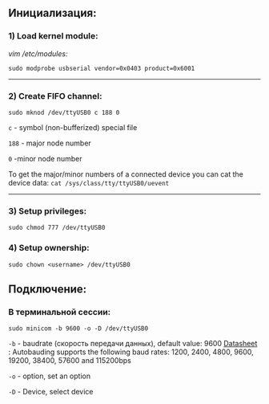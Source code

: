 ## Инициализация:

### 1) Load kernel module:
*vim /etc/modules:*
```
sudo modprobe usbserial vendor=0x0403 product=0x6001
```
---
### 2) Create FIFO channel:
`sudo mknod /dev/ttyUSB0 c 188 0`

`c` - symbol (non-bufferized) special file

`188` - major node number

`0` -minor  node number

To get the major/minor numbers of a connected device you can cat the device data:
`cat /sys/class/tty/ttyUSB0/uevent`

---
###  3) Setup privileges:
`sudo chmod 777 /dev/ttyUSB0`
### 4) Setup ownership:
`sudo chown <username> /dev/ttyUSB0`

## Подключение:

### В терминальной сессии:
`sudo minicom -b 9600 -o -D /dev/ttyUSB0`

`-b` - baudrate (скорость передачи данных), default value: 9600
 [Datasheet](obsidian://open?vault=Mass%20storage&file=PAYWHALE%2FMicrosoft%20Word%20-%20SIM800C_Hardware_Design_V1.02-150427.doc%20-%20SIM800C_Hardware_Design_V1.02.pdf) : Autobauding supports the following baud rates: 1200, 2400, 4800, 9600, 19200, 38400, 57600 and 115200bps
 
 `-o` - option, set an option
 
 `-D` - Device, select device
